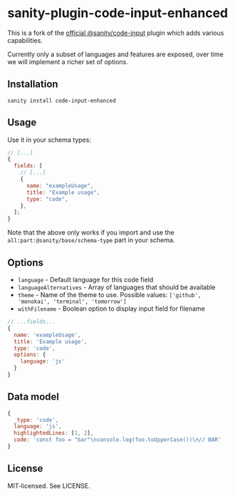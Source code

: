 # sanity-plugin-code-input-enhanced

This is a fork of the [official @sanity/code-input](https://github.com/sanity-io/sanity/tree/next/packages/%40sanity/code-input) plugin which adds various capabilities.

Currently only a subset of languages and features are exposed, over time we will implement a richer set of options.

## Installation

```
sanity install code-input-enhanced
```

## Usage

Use it in your schema types:

```js
// [...]
{
  fields: [
    // [...]
    {
      name: "exampleUsage",
      title: "Example usage",
      type: "code",
    },
  ];
}
```

Note that the above only works if you import and use the `all:part:@sanity/base/schema-type` part in your schema.

## Options

- `language` - Default language for this code field
- `languageAlternatives` - Array of languages that should be available
- `theme` - Name of the theme to use. Possible values: `['github', 'monokai', 'terminal', 'tomorrow']`
- `withFilename` - Boolean option to display input field for filename

```js
// ...fields...
{
  name: 'exampleUsage',
  title: 'Example usage',
  type: 'code',
  options: {
    language: 'js'
  }
}
```

## Data model

```js
{
  _type: 'code',
  language: 'js',
  highlightedLines: [1, 2],
  code: 'const foo = "bar"\nconsole.log(foo.toUpperCase())\n// BAR'
}
```

## License

MIT-licensed. See LICENSE.
